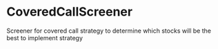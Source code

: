 # CoveredCallScreener
Screener for covered call strategy to determine which stocks will be the best to implement strategy
